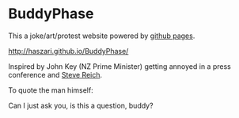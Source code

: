 # BuddyPhase

This a joke/art/protest website powered by [github pages](https://pages.github.com).

http://haszari.github.io/BuddyPhase/

Inspired by John Key (NZ Prime Minister) getting annoyed in a press conference and [Steve Reich](https://en.wikipedia.org/wiki/It%27s_Gonna_Rain).

To quote the man himself:

  Can I just ask you, is this a question, buddy?
  
